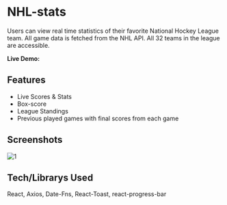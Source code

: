 # NHL-stats

Users can view real time statistics of their favorite National Hockey League team. All game data is fetched from the NHL API. All 32 teams in the league are accessible.

**Live Demo:** 

## Features

-   Live Scores & Stats
-   Box-score
-   League Standings
-   Previous played games with final scores from each game

## Screenshots

![1](https://user-images.githubusercontent.com/85086293/198466896-cd082202-7d2e-4c0d-a002-820ed1a04c02.JPG)

## Tech/Librarys Used

React, Axios, Date-Fns, React-Toast, react-progress-bar
